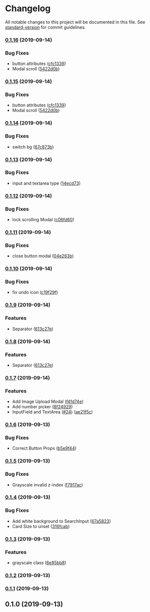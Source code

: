 # Changelog

All notable changes to this project will be documented in this file. See [standard-version](https://github.com/conventional-changelog/standard-version) for commit guidelines.

### [0.1.16](https://github.com/S-O-L-A-R/solor-ui/compare/v0.1.14...v0.1.16) (2019-09-14)


### Bug Fixes

* button attributes ([cfc1339](https://github.com/S-O-L-A-R/solor-ui/commit/cfc1339))
* Modal scroll ([5422d0b](https://github.com/S-O-L-A-R/solor-ui/commit/5422d0b))

### [0.1.15](https://github.com/S-O-L-A-R/solor-ui/compare/v0.1.14...v0.1.15) (2019-09-14)


### Bug Fixes

* button attributes ([cfc1339](https://github.com/S-O-L-A-R/solor-ui/commit/cfc1339))
* Modal scroll ([5422d0b](https://github.com/S-O-L-A-R/solor-ui/commit/5422d0b))

### [0.1.14](https://github.com/S-O-L-A-R/solor-ui/compare/v0.1.13...v0.1.14) (2019-09-14)


### Bug Fixes

* switch bg ([67c873b](https://github.com/S-O-L-A-R/solor-ui/commit/67c873b))

### [0.1.13](https://github.com/S-O-L-A-R/solor-ui/compare/v0.1.12...v0.1.13) (2019-09-14)


### Bug Fixes

* input and textarea type ([14ecd73](https://github.com/S-O-L-A-R/solor-ui/commit/14ecd73))

### [0.1.12](https://github.com/S-O-L-A-R/solor-ui/compare/v0.1.11...v0.1.12) (2019-09-14)


### Bug Fixes

* lock scrolling Modal ([c06fd60](https://github.com/S-O-L-A-R/solor-ui/commit/c06fd60))

### [0.1.11](https://github.com/S-O-L-A-R/solor-ui/compare/v0.1.10...v0.1.11) (2019-09-14)


### Bug Fixes

* close button modal ([04e263b](https://github.com/S-O-L-A-R/solor-ui/commit/04e263b))

### [0.1.10](https://github.com/S-O-L-A-R/solor-ui/compare/v0.1.9...v0.1.10) (2019-09-14)


### Bug Fixes

* fix undo icon ([c19f29f](https://github.com/S-O-L-A-R/solor-ui/commit/c19f29f))

### [0.1.9](https://github.com/S-O-L-A-R/solor-ui/compare/v0.1.7...v0.1.9) (2019-09-14)


### Features

* Separator ([613c27e](https://github.com/S-O-L-A-R/solor-ui/commit/613c27e))

### [0.1.8](https://github.com/S-O-L-A-R/solor-ui/compare/v0.1.7...v0.1.8) (2019-09-14)


### Features

* Separator ([613c27e](https://github.com/S-O-L-A-R/solor-ui/commit/613c27e))

### [0.1.7](https://github.com/S-O-L-A-R/solor-ui/compare/v0.1.6...v0.1.7) (2019-09-14)


### Features

* Add Image Upload Modal ([f4fd74e](https://github.com/S-O-L-A-R/solor-ui/commit/f4fd74e))
* Add number picker ([8f24929](https://github.com/S-O-L-A-R/solor-ui/commit/8f24929))
* InputField and TextArea ([#24](https://github.com/S-O-L-A-R/solor-ui/issues/24)) ([ae21f5c](https://github.com/S-O-L-A-R/solor-ui/commit/ae21f5c))

### [0.1.6](https://github.com/S-O-L-A-R/solor-ui/compare/v0.1.5...v0.1.6) (2019-09-13)


### Bug Fixes

* Correct Button Props ([b5e9f44](https://github.com/S-O-L-A-R/solor-ui/commit/b5e9f44))

### [0.1.5](https://github.com/S-O-L-A-R/solor-ui/compare/v0.1.4...v0.1.5) (2019-09-13)


### Bug Fixes

* Grayscale invalid z-index ([f7917ac](https://github.com/S-O-L-A-R/solor-ui/commit/f7917ac))

### [0.1.4](https://github.com/S-O-L-A-R/solor-ui/compare/v0.1.3...v0.1.4) (2019-09-13)


### Bug Fixes

* Add white background to SearchInput  ([67a5823](https://github.com/S-O-L-A-R/solor-ui/commit/67a5823))
* Card Size to unset ([316fcab](https://github.com/S-O-L-A-R/solor-ui/commit/316fcab))

### [0.1.3](https://github.com/S-O-L-A-R/solor-ui/compare/v0.1.1...v0.1.3) (2019-09-13)


### Features

* grayscale class ([6e85bb8](https://github.com/S-O-L-A-R/solor-ui/commit/6e85bb8))

### [0.1.2](https://github.com/S-O-L-A-R/solor-ui/compare/v0.1.1...v0.1.2) (2019-09-13)

### [0.1.1](https://github.com/S-O-L-A-R/solor-ui/compare/v0.1.0...v0.1.1) (2019-09-13)

## 0.1.0 (2019-09-13)
